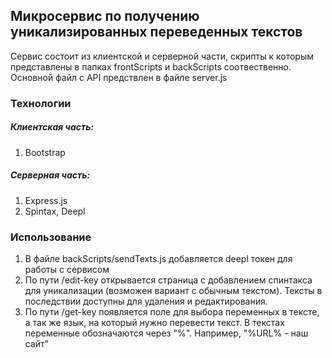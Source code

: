 <h2>Микросервис по получению уникализированных переведенных текстов</h2>

Сервис состоит из клиентской и серверной части, скрипты к которым представлены в папках frontScripts и backScripts соотвественно.
Основной файл с API предствлен в файле server.js

<h3>Технологии</h3>

<h5>Клиентская часть:</h5>
<ol><li>Bootstrap</li></ol>

<h5>Серверная часть:</h5>
<ol>
<li>Express.js</li>
<li>Spintax, Deepl</li>
</ol>

<h3>Использование</h3>
<ol>
  <li>В файле backScripts/sendTexts.js добавляется deepl токен для работы с сервисом</li>
  <li>По пути /edit-key открывается страница с добавлением спинтакса для уникализации (возможен вариант с обычным текстом).
Тексты в последствии доступны для удаления и редактирования.</li>
  <li>По пути /get-key появляется поле для выбора переменных в тексте, а так же язык, на который нужно перевести текст.
В текстах переменные обозначаются через "%". Например, "%URL% - наш сайт"</li>
</ol>
